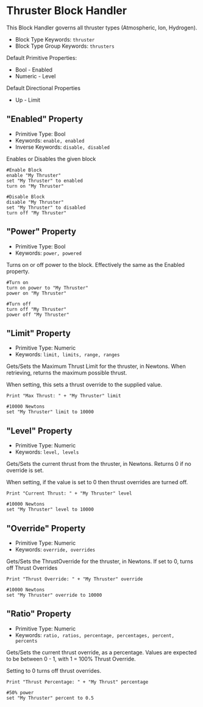 ﻿# Thruster Block Handler
This Block Handler governs all thruster types (Atmospheric, Ion, Hydrogen).

* Block Type Keywords: ```thruster```
* Block Type Group Keywords: ```thrusters```

Default Primitive Properties:
* Bool - Enabled
* Numeric - Level

Default Directional Properties
* Up - Limit

## "Enabled" Property
* Primitive Type: Bool
* Keywords: ```enable, enabled```
* Inverse Keywords: ```disable, disabled```

Enables or Disables the given block

```
#Enable Block
enable "My Thruster"
set "My Thruster" to enabled
turn on "My Thruster"

#Disable Block
disable "My Thruster"
set "My Thruster" to disabled
turn off "My Thruster"
```

## "Power" Property
* Primitive Type: Bool
* Keywords: ```power, powered```

Turns on or off power to the block.  Effectively the same as the Enabled property.

```
#Turn on
turn on power to "My Thruster"
power on "My Thruster"

#Turn off
turn off "My Thruster"
power off "My Thruster"
```

## "Limit" Property
* Primitive Type: Numeric
* Keywords: ```limit, limits, range, ranges```

Gets/Sets the Maximum Thrust Limit for the thruster, in Newtons.  When retrieving, returns the maximum possible thrust.

When setting, this sets a thrust override to the supplied value.

```
Print "Max Thrust: " + "My Thruster" limit

#10000 Newtons
set "My Thruster" limit to 10000
```

## "Level" Property
* Primitive Type: Numeric
* Keywords: ```level, levels```

Gets/Sets the current thrust from the thruster, in Newtons.   Returns 0 if no override is set.

When setting, if the value is set to 0 then thrust overrides are turned off.

```
Print "Current Thrust: " + "My Thruster" level

#10000 Newtons
set "My Thruster" level to 10000
```

## "Override" Property
* Primitive Type: Numeric
* Keywords: ```override, overrides```

Gets/Sets the ThrustOverride for the thruster, in Newtons.  If set to 0, turns off Thrust Overrides

```
Print "Thrust Override: " + "My Thruster" override

#10000 Newtons
set "My Thruster" override to 10000
```

## "Ratio" Property
* Primitive Type: Numeric
* Keywords: ```ratio, ratios, percentage, percentages, percent, percents```

Gets/Sets the current thrust override, as a percentage.  Values are expected to be between 0 - 1, with 1 = 100% Thrust Override.

Setting to 0 turns off thrust overrides.

```
Print "Thrust Percentage: " + "My Thrust" percentage

#50% power
set "My Thruster" percent to 0.5
```
